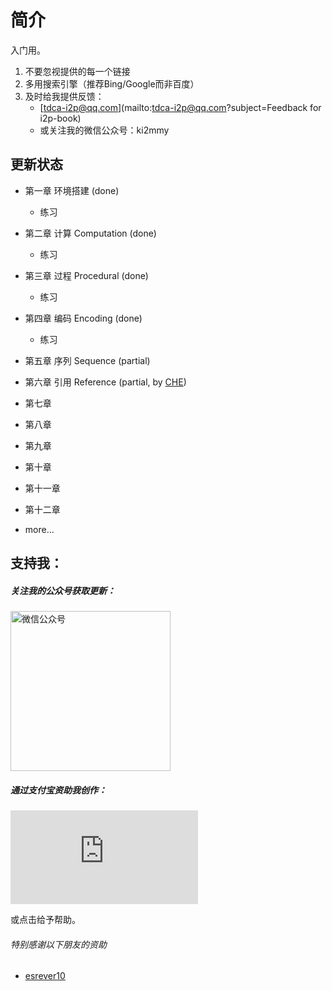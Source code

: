 # 简介

入门用。

1. 不要忽视提供的每一个链接
2. 多用搜索引擎（推荐Bing/Google而非百度）
3. 及时给我提供反馈：
    * [tdca-i2p@qq.com](mailto:tdca-i2p@qq.com?subject=Feedback for i2p-book)
    * 或关注我的微信公众号：ki2mmy

## 更新状态

 * 第一章 环境搭建 (done)
   + 练习
 * 第二章 计算 Computation (done)
   + 练习
 * 第三章 过程 Procedural (done)
   + 练习
 * 第四章 编码 Encoding (done)
   + 练习
 * 第五章 序列 Sequence (partial)

 * 第六章 引用 Reference (partial, by [CHE](http://github.com/CUITCHE))

 * 第七章
 * 第八章
 * 第九章
 * 第十章
 * 第十一章
 * 第十二章
 * more...

## 支持我：

##### 关注我的公众号获取更新：

<img alt="微信公众号" src="http://lisp.kimleo.net/images/qrcode_for_gh_5d5d484e7445_430.jpg" width="256"/>

##### 通过支付宝资助我创作：

![支付宝](https://mobilecodec.alipay.com/show.htm?code=ap69z5d4uik0zvec89&picSize=S)

或点击<script data-gratipay-username="kenpusney"
        data-gratipay-widget="button"
        src="//grtp.co/v1.js"></script>给予帮助。

###### 特别感谢以下朋友的资助
  - [esrever10](https://github.com/esrever10)
